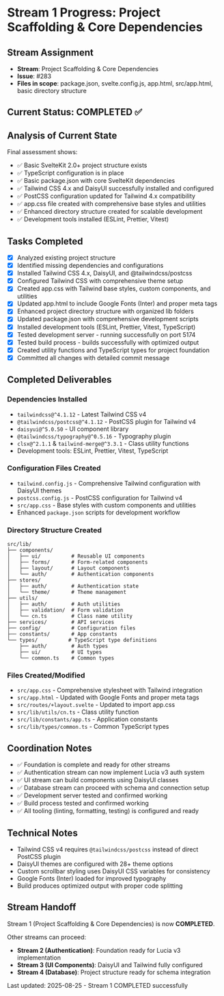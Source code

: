 # Stream 1 Progress: Project Scaffolding & Core Dependencies

## Stream Assignment
- **Stream**: Project Scaffolding & Core Dependencies  
- **Issue**: #283
- **Files in scope**: package.json, svelte.config.js, app.html, src/app.html, basic directory structure

## Current Status: COMPLETED ✅

## Analysis of Current State
Final assessment shows:
- ✅ Basic SvelteKit 2.0+ project structure exists
- ✅ TypeScript configuration is in place  
- ✅ Basic package.json with core SvelteKit dependencies
- ✅ Tailwind CSS 4.x and DaisyUI successfully installed and configured
- ✅ PostCSS configuration updated for Tailwind 4.x compatibility
- ✅ app.css file created with comprehensive base styles and utilities
- ✅ Enhanced directory structure created for scalable development
- ✅ Development tools installed (ESLint, Prettier, Vitest)

## Tasks Completed
- [x] Analyzed existing project structure
- [x] Identified missing dependencies and configurations
- [x] Installed Tailwind CSS 4.x, DaisyUI, and @tailwindcss/postcss
- [x] Configured Tailwind CSS with comprehensive theme setup
- [x] Created app.css with Tailwind base styles, custom components, and utilities
- [x] Updated app.html to include Google Fonts (Inter) and proper meta tags
- [x] Enhanced project directory structure with organized lib folders
- [x] Updated package.json with comprehensive development scripts
- [x] Installed development tools (ESLint, Prettier, Vitest, TypeScript)
- [x] Tested development server - running successfully on port 5174
- [x] Tested build process - builds successfully with optimized output
- [x] Created utility functions and TypeScript types for project foundation
- [x] Committed all changes with detailed commit message

## Completed Deliverables

### Dependencies Installed
- `tailwindcss@^4.1.12` - Latest Tailwind CSS v4
- `@tailwindcss/postcss@^4.1.12` - PostCSS plugin for Tailwind v4
- `daisyui@^5.0.50` - UI component library
- `@tailwindcss/typography@^0.5.16` - Typography plugin
- `clsx@^2.1.1` & `tailwind-merge@^3.3.1` - Class utility functions
- Development tools: ESLint, Prettier, Vitest, TypeScript

### Configuration Files Created
- `tailwind.config.js` - Comprehensive Tailwind configuration with DaisyUI themes
- `postcss.config.js` - PostCSS configuration for Tailwind v4
- `src/app.css` - Base styles with custom components and utilities
- Enhanced `package.json` scripts for development workflow

### Directory Structure Created
```
src/lib/
├── components/
│   ├── ui/          # Reusable UI components
│   ├── forms/       # Form-related components  
│   ├── layout/      # Layout components
│   └── auth/        # Authentication components
├── stores/
│   ├── auth/        # Authentication state
│   └── theme/       # Theme management
├── utils/
│   ├── auth/        # Auth utilities
│   ├── validation/  # Form validation
│   └── cn.ts        # Class name utility
├── services/        # API services
├── config/          # Configuration files
├── constants/       # App constants
└── types/          # TypeScript type definitions
    ├── auth/        # Auth types
    ├── ui/          # UI types
    └── common.ts    # Common types
```

### Files Created/Modified
- `src/app.css` - Comprehensive stylesheet with Tailwind integration
- `src/app.html` - Updated with Google Fonts and proper meta tags
- `src/routes/+layout.svelte` - Updated to import app.css
- `src/lib/utils/cn.ts` - Class utility function
- `src/lib/constants/app.ts` - Application constants
- `src/lib/types/common.ts` - Common TypeScript types

## Coordination Notes
- ✅ Foundation is complete and ready for other streams
- ✅ Authentication stream can now implement Lucia v3 auth system
- ✅ UI stream can build components using DaisyUI classes
- ✅ Database stream can proceed with schema and connection setup
- ✅ Development server tested and confirmed working
- ✅ Build process tested and confirmed working
- ✅ All tooling (linting, formatting, testing) is configured and ready

## Technical Notes
- Tailwind CSS v4 requires `@tailwindcss/postcss` instead of direct PostCSS plugin
- DaisyUI themes are configured with 28+ theme options
- Custom scrollbar styling uses DaisyUI CSS variables for consistency
- Google Fonts (Inter) loaded for improved typography
- Build produces optimized output with proper code splitting

## Stream Handoff
Stream 1 (Project Scaffolding & Core Dependencies) is now **COMPLETED**. 

Other streams can proceed:
- **Stream 2 (Authentication)**: Foundation ready for Lucia v3 implementation
- **Stream 3 (UI Components)**: DaisyUI and Tailwind fully configured
- **Stream 4 (Database)**: Project structure ready for schema integration

Last updated: 2025-08-25 - Stream 1 COMPLETED successfully